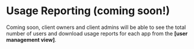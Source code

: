# Usage Reporting \(coming soon!\)

Coming soon, client owners and client admins will be able to see the total number of users and download usage reports for each app from the **\[user management view\]**. 

